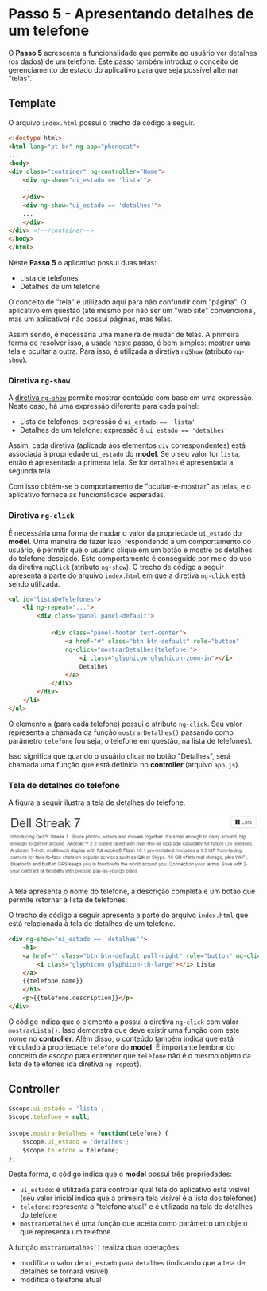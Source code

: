 # Passo 5 - Apresentando detalhes de um telefone

O **Passo 5** acrescenta a funcionalidade que permite ao usuário ver detalhes (os dados) de um telefone. Este passo também introduz o conceito de gerenciamento de estado do aplicativo para que seja possível alternar "telas".

## Template

O arquivo `index.html` possui o trecho de código a seguir.

```html
<!doctype html>
<html lang="pt-br" ng-app="phonecat">
...
<body>
<div class="container" ng-controller="Home">
    <div ng-show="ui_estado == 'lista'">
    ...
    </div>
    <div ng-show="ui_estado == 'detalhes'">
    ...
    </div>
</div> <!--/container-->
</body>
</html>
```

Neste **Passo 5** o aplicativo possui duas telas:
* Lista de telefones
* Detalhes de um telefone

O conceito de "tela" é utilizado aqui para não confundir com "página". O aplicativo em questão (até mesmo por não ser um "web site" convencional, mas um aplicativo) não possui páginas, mas telas. 

Assim sendo, é necessária uma maneira de mudar de telas. A primeira forma de resolver isso, a usada neste passo, é bem simples: mostrar uma tela e ocultar a outra. Para isso, é utilizada a diretiva `ngShow` (atributo `ng-show`).

### Diretiva `ng-show`

A [diretiva `ng-show`](../angularjs/ng-show-hide.md) permite mostrar conteúdo com base em uma expressão. Neste caso, há uma expressão diferente para cada painel:
* Lista de telefones: expressão é `ui_estado == 'lista'`
* Detalhes de um telefone: expressão é `ui_estado == 'detalhes'`

Assim, cada diretiva (aplicada aos elementos `div` correspondentes) está associada à propriedade `ui_estado` do **model**. Se o seu valor for `lista`, então é apresentada a primeira tela. Se for `detalhes` é apresentada a segunda tela.

Com isso obtém-se o comportamento de "ocultar-e-mostrar" as telas, e o aplicativo fornece as funcionalidade esperadas.

### Diretiva `ng-click`

É necessária uma forma de mudar o valor da propriedade `ui_estado` do **model**. Uma maneira de fazer isso, respondendo a um comportamento do usuário, é permitir que o usuário clique em um botão e mostre os detalhes do telefone desejado. Este comportamento é conseguido por meio do uso da diretiva `ngClick` (atributo `ng-show`). O trecho de código a seguir apresenta a parte do arquivo `index.html` em que a diretiva `ng-click` está sendo utilizada.

```html
<ul id="listaDeTelefones">
    <li ng-repeat="...">
        <div class="panel panel-default">
            ...
            <div class="panel-footer text-center">
                <a href="#" class="btn btn-default" role="button"
                ng-click="mostrarDetalhes(telefone)">
                    <i class="glyphicon glyphicon-zoom-in"></i>
                    Detalhes
                </a> 
            </div>
        </div>
    </li>
</ul>  
```

O elemento `a` (para cada telefone) possui o atributo `ng-click`. Seu valor representa a chamada da função `mostrarDetalhes()` passando como parâmetro `telefone` (ou seja, o telefone em questão, na lista de telefones).

Isso significa que quando o usuário clicar no botão "Detalhes", será chamada uma função que está definida no **controller**
 (arquivo `app.js`).

### Tela de detalhes do telefone

A figura a seguir ilustra a tela de detalhes do telefone.

![](passo-5-detalhes.jpg)

A tela apresenta o nome do telefone, a descrição completa e um botão que permite retornar à lista de telefones.

O trecho de código a seguir apresenta a parte do arquivo `index.html` que está relacionada à tela de detalhes de um telefone.

```html
<div ng-show="ui_estado == 'detalhes'">
    <h1>
    <a href="" class="btn btn-default pull-right" role="button" ng-click="mostrarLista()">
        <i class="glyphicon glyphicon-th-large"></i> Lista
    </a>
    {{telefone.name}}
    </h1>
    <p>{{telefone.description}}</p>
</div>
```

O código indica que o elemento `a` possui a diretiva `ng-click` com valor `mostrarLista()`. Isso demonstra que deve existir uma função com este nome no **controller**. Além disso, o conteúdo também indica que está vinculado à propriedade `telefone` do **model**. É importante lembrar do conceito de *escopo* para entender que `telefone` não é o mesmo objeto da lista de telefones (da diretiva `ng-repeat`). 

## Controller

```javascript
$scope.ui_estado = 'lista';
$scope.telefone = null;

$scope.mostrarDetalhes = function(telefone) {
    $scope.ui_estado = 'detalhes';
    $scope.telefone = telefone;
};
```

Desta forma, o código indica que o **model** possui três propriedades:
* `ui_estado`: é utilizada para controlar qual tela do aplicativo está visível (seu valor inicial indica que a primeira tela visível é a lista dos telefones)
* `telefone`: representa o "telefone atual" e é utilizada na tela de detalhes do telefone
* `mostrarDetalhes` é uma função que aceita como parâmetro um objeto que representa um telefone.

A função `mostrarDetalhes()` realiza duas operações:
* modifica o valor de `ui_estado` para `detalhes` (indicando que a tela de detalhes se tornará visível)
* modifica o telefone atual
